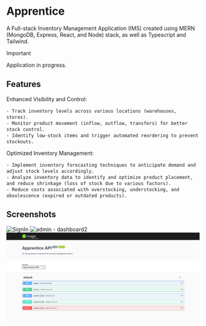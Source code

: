 # Apprentice

A Full-stack Inventory Management Application (IMS) created using MERN (MongoDB, Express, React, and Node) stack, as well as Typescript and Tailwind.

> [!Important]
>
> Application in progress.

## Features

Enhanced Visibility and Control:

    - Track inventory levels across various locations (warehouses, stores).
    - Monitor product movement (inflow, outflow, transfers) for better stock control.
    - Identify low-stock items and trigger automated reordering to prevent stockouts.

Optimized Inventory Management:

    - Implement inventory forecasting techniques to anticipate demand and adjust stock levels accordingly.
    - Analyze inventory data to identify and optimize product placement, and reduce shrinkage (loss of stock due to various factors).
    - Reduce costs associated with overstocking, understocking, and obsolescence (expired or outdated products).

## Screenshots

![SignIn](https://github.com/leenrd/Apprentice/assets/103997539/cd993aa3-aa38-4658-a469-dcfe71be7e68)
![admin - dashboard2](https://github.com/leenrd/Apprentice/assets/103997539/e258d9fa-48f9-4858-95c0-e4ecb8844684)
![alt text](public/image.png)
